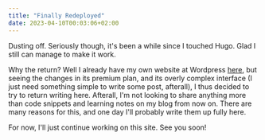 ```yaml
---
title: "Finally Redeployed"
date: 2023-04-10T00:03:06+02:00
---
```


Dusting off. Seriously though, it's been a while since I touched Hugo.
Glad I still can manage to make it work.

Why the return? Well I already have my own website at Wordpress [here](https://ahmadalkadri.com),
but seeing the changes in its premium plan, and its overly complex interface
(I just need something simple to write some post, afterall), I thus decided
to try to return writing here. Afterall, I'm not looking to share anything more than
code snippets and learning notes on my blog from now on. There are many reasons for this,
and one day I'll probably write them up fully here.

For now, I'll just continue working on this site. See you soon!

